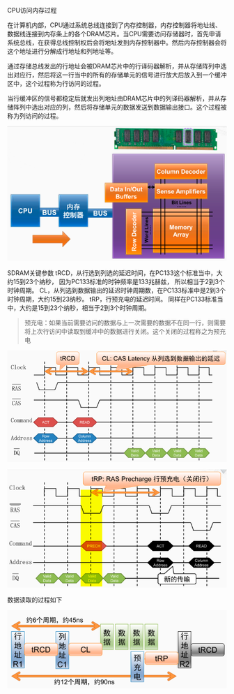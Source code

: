 CPU访问内存过程

在计算机内部，CPU通过系统总线连接到了内存控制器，内存控制器将地址线、数据线连接到内存条上的各个DRAM芯片。当CPU需要访问存储器时，首先申请系统总线，在获得总线控制权后会将地址发到内存控制器中。然后内存控制器会将这个地址进行分解成行地址和列地址等。

通过存储总线发出的行地址会被DRAM芯片中的行译码器解析，并从存储阵列中选出对应行，然后将这一行当中的所有的存储单元的信号进行放大后放入到一个缓冲区中，这个过程称为行访问的过程。 

当行缓冲区的信号都稳定后就发出列地址由DRAM芯片中的列译码器解析，并从存储阵列中选出对应的列，然后将存储单元的数据发送到数据输出接口。这个过程被称为列访问的过程。

![image-20201111103720488](assets/image-20201111103720488.png)



SDRAM关键参数
tRCD，从行选到列选的延迟时间，在PC133这个标准当中，大约15到23个纳秒， 因为PC133标准的时钟频率是133兆赫兹， 所以相当于2到3个时钟周期。 
CL，从列选到数据输出的延迟时钟周期数，在PC133标准中是2到3个时钟周期，大约15到23纳秒。 
tRP，行预充电的延迟时间。 同样在PC133标准当中，大约是15到23个纳秒，相当于2到3个时钟周期。 

> 预充电：如果当前需要访问的数据与上一次需要的数据不在同一行，则需要将上次行访问中读取到缓冲中的数据进行关闭。这个关闭的过程称之为预充电

![image-20201113102159447](assets/image-20201113102159447.png)

![image-20201113102243465](assets/image-20201113102243465.png)

数据读取的过程如下

![image-20201111110428637](assets/image-20201111110428637.png)
